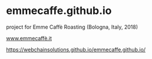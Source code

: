 # emmecaffe.github.io
project for Emme Caffè Roasting (Bologna, Italy, 2018)

www.emmecaffè.it

https://webchainsolutions.github.io/emmecaffe.github.io/
